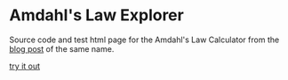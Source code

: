 
# Amdahl's Law Explorer

Source code and test html page for the Amdahl's Law Calculator from the [blog post](http://www.julianbrowne.com/article/viewer/amdahls-law) of the same name.

[try it out](http://julianbrowne.github.io/amdahls-law/)
